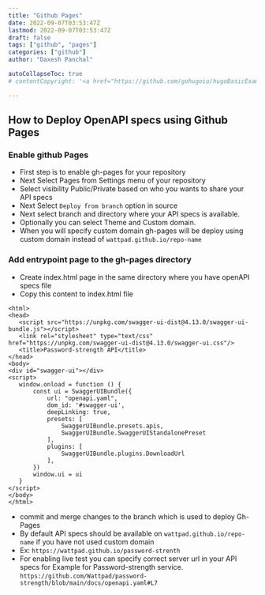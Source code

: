 ```yaml
---
title: "Github Pages"
date: 2022-09-07T03:53:47Z
lastmod: 2022-09-07T03:53:47Z
draft: false
tags: ["github", "pages"]
categories: ["github"]
author: "Daxesh Panchal"

autoCollapseToc: true
# contentCopyright: '<a href="https://github.com/gohugoio/hugoBasicExample" rel="noopener" target="_blank">See origin</a>'

---
```

## How to Deploy OpenAPI specs using Github Pages
   ### Enable github Pages
   * First step is to enable gh-pages for your repository
   * Next Select Pages from Settings menu of your repository
   * Select visibility Public/Private based on who you wants to share your API specs
   * Next Select `Deploy from branch` option in source
   * Next select branch and directory where your API specs is available.
   * Optionally you can select Theme and Custom domain.
   * When you will specify custom domain gh-pages will be deploy using custom domain instead of `wattpad.github.io/repo-name`
  ### Add entrypoint page to the gh-pages directory
  * Create index.html page in the same directory where you have openAPI specs file
  * Copy this content to index.html file
 ``` 
<html>
<head>
    <script src="https://unpkg.com/swagger-ui-dist@4.13.0/swagger-ui-bundle.js"></script>
    <link rel="stylesheet" type="text/css" href="https://unpkg.com/swagger-ui-dist@4.13.0/swagger-ui.css"/>
    <title>Password-strength API</title>
</head>
<body>
<div id="swagger-ui"></div>
<script>
    window.onload = function () {
        const ui = SwaggerUIBundle({
            url: "openapi.yaml",
            dom_id: '#swagger-ui',
            deepLinking: true,
            presets: [
                SwaggerUIBundle.presets.apis,
                SwaggerUIBundle.SwaggerUIStandalonePreset
            ],
            plugins: [
                SwaggerUIBundle.plugins.DownloadUrl
            ],
        })
        window.ui = ui
    }
</script>
</body>
</html>
```
* commit and merge changes to the branch which is used to deploy Gh-Pages
* By default API specs should be available on `wattpad.github.io/repo-name` if you have not used custom domain
* Ex: `https://wattpad.github.io/password-strenth`
* For enabling live test you can specify correct server url in your API specs for Example for Password-strength service. `https://github.com/Wattpad/password-strength/blob/main/docs/openapi.yaml#L7`